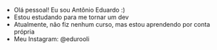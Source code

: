 - Olá pessoal! Eu sou Antônio Eduardo :)
- Estou estudando para me tornar um dev
- Atualmente, não fiz nenhum curso, mas estou aprendendo por conta própria 
- Meu Instagram: @edurooli